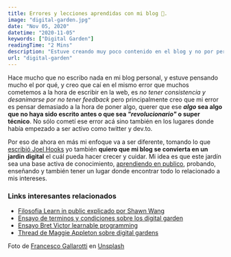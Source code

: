 ```yaml
---
title: Errores y lecciones aprendidas con mi blog 🤷.
image: "digital-garden.jpg"
date: "Nov 05, 2020"
datetime: "2020-11-05"
keywords: ["Digital Garden"]
readingTime: "2 Mins"
description: "Estuve creando muy poco contenido en el blog y no por pereza, sino por miedos e inseguridades personales, es tiempo de cambiar eso..."
url: "digital-garden"
---
```


Hace mucho que no escribo nada en mi blog personal, y estuve pensando mucho el por qué, y creo que caí en el mismo error que muchos cometemos a la hora de escribir en la web, es *no tener consistencia y desanimarse por no tener feedback* pero principalmente creo que mi error es pensar demasiado a la hora de poner algo, querer que ese ***algo* sea algo que no haya sido escrito antes o que sea *"revolucionario"* o super técnico**. No sólo cometí ese error acá sino también en los lugares donde había empezado a ser activo como twitter y dev.to.

Por eso de ahora en más mi enfoque va a ser diferente, tomando lo que [escribió Joel Hooks](https://joelhooks.com/digital-garden) yo también **quiero que mi blog se convierta en un jardin digital** el cuál pueda hacer crecer y cuidar. Mi idea es que este jardín sea una base activa de conocimiento, [aprendiendo en publico](https://www.swyx.io/learn-in-public/), probando, enseñando y también tener un lugar donde encontrar todo lo relacionado a mis intereses.

### Links interesantes relacionados
* [Filosofia Learn in public explicado por Shawn Wang](https://www.swyx.io/learn-in-public/)
* [Ensayo de terminos y condiciones sobre los digital garden](https://www.swyx.io/digital-garden-tos/)
* [Ensayo Bret Victor learnable programming](http://worrydream.com/#!/LearnableProgramming1)
* [Thread de Maggie Appleton sobre digital gardens](https://threadreaderapp.com/thread/1250532315459194880.html)

<span>Foto de <a href="https://unsplash.com/@gallarotti?utm_source=unsplash&amp;utm_medium=referral&amp;utm_content=creditCopyText">Francesco Gallarotti</a> en <a href="https://unsplash.com/s/photos/garden?utm_source=unsplash&amp;utm_medium=referral&amp;utm_content=creditCopyText">Unsplash</a></span>

